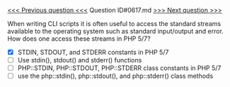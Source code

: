 [<<< Previous question <<<](0616.md)  Question ID#0617.md  [>>> Next question >>>](0618.md) 

When writing CLI scripts it is often useful to access the standard streams available to the operating system such as standard input/output and error.
How does one access these streams in PHP 5/7?

- [x] STDIN, STDOUT, and STDERR constants in PHP 5/7
- [ ] Use stdin(), stdout() and stderr() functions
- [ ] PHP::STDIN, PHP::STDOUT, PHP::STDERR class constants in PHP 5/7
- [ ] use the php::stdin(), php::stdout(), and php::stderr() class methods
